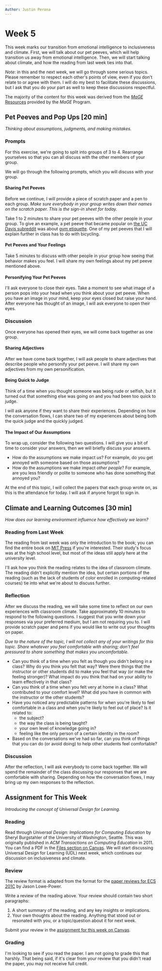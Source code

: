 ```yaml
---
Author: Justin Perona
---
```


# Week 5

This week marks our transition from emotional intelligence to inclusiveness and climate.
First, we will talk about our pet peeves, which will help transition us away from emotional intelligence.
Then, we will start talking about climate, and how the reading from last week ties into that.

*Note*: in this and the next week, we will go through some serious topics.
Please remember to respect each other's points of view, even if you don't relate to or agree with them.
I will do my best to facilitate these discussions, but I ask that you do your part as well to keep these discussions respectful.

The majority of the content for this week was derived from the [*MaGE* Resources](https://sites.google.com/mtholyoke.edu/mage-training-curriculum/home) provided by the *MaGE* Program.

## Pet Peeves and Pop Ups [20 min]

*Thinking about assumptions, judgments, and making mistakes.*

### Prompts

For this exercise, we're going to split into groups of 3 to 4.
Rearrange yourselves so that you can all discuss with the other members of your group.

We will go through the following prompts, which you will discuss with your group.

#### Sharing Pet Peeves

Before we continue, I will provide a piece of scratch paper and a pen to each group.
*Make sure everybody in your group writes down their names on the scratch paper.
This is the sign-in sheet for today.*

Take 1 to 2 minutes to share your pet peeves with the other people in your group.
To give an example, a pet peeve that became popular on [the UC Davis subreddit](https://www.reddit.com/r/UCDavis) was about [gym etiquette](https://www.reddit.com/r/UCDavis/comments/be03ow/gym_etiquette/).
One of my pet peeves that I will explain further in class has to do with bicycling.

#### Pet Peeves and Your Feelings

Take 5 minutes to discuss with other people in your group how seeing that behavior makes you feel.
I will share my own feelings about my pet peeve mentioned above.

#### Personifying Your Pet Peeves

I'll ask everyone to close their eyes.
Take a moment to see what image of a person pops into your head when you think about your pet peeve.
When you have an image in your mind, keep your eyes closed but raise your hand.
After everyone has thought of an image, I will ask everyone to open their eyes.

### Discussion

Once everyone has opened their eyes, we will come back together as one group.

#### Sharing Adjectives

After we have come back together, I will ask people to share adjectives that describe people who personify your pet peeve.
I will share my own adjectives from my own personification.

#### Being Quick to Judge

Think of a time when you thought someone was being rude or selfish, but it turned out that something else was going on and you had been too quick to judge.

I will ask anyone if they want to share their experiences.
Depending on how the conversation flows, I can share two of my experiences about being both the quick judge and the quickly judged.

#### The Impact of Our Assumptions

To wrap up, consider the following two questions.
I will give you a bit of time to consider your answers, then we will briefly discuss your answers.

* How do the assumptions we make impact *us*? For example, do you get annoyed with someone based on those assumptions?
* How do the assumptions we make impact *other people*? For example, are you less friendly or polite to someone who has done something that annoyed you?

At the end of this topic, I will collect the papers that each group wrote on, as this is the attendance for today.
I will ask if anyone forgot to sign in.

## Climate and Learning Outcomes [30 min]

*How does our learning environment influence how effectively we learn?*

### Reading from Last Week

The reading from last week was only the introduction to the book; you can find the entire book on [MIT Press](https://mitpress.mit.edu/books/stuck-shallow-end) if you're interested.
Their study's focus was at the high school level, but most of the ideas still apply here at the university level.

I'll ask how you think the reading relates to the idea of classroom climate.
The reading didn't explicitly mention the idea, but certain portions of the reading (such as the lack of students of color enrolled in computing-related courses) tie into what we're about to discuss further.

### Reflection

After we discuss the reading, we will take some time to reflect on our own experiences with classroom climate.
Take approximately 10 minutes to respond to the following questions.
I suggest that you write down your responses via your preferred medium, but I am not requiring you to.
I will provide scratch paper and pens if you would like to write out your thoughts on paper.

*Due to the nature of the topic, I will not collect any of your writings for this topic.
Share whatever you feel comfortable with sharing; don't feel pressured to share something that makes you uncomfortable.*

* Can you think of a time when you felt as though you didn't belong in a class? Why do you think you felt that way? Were there things that the instructor or other students did to make you feel that way (or make the feeling stronger)? What impact do you think that had on your ability to learn effectively in that class?
* Can you think of a time when you felt very at home in a class? What contributed to your comfort level? What did you have in common with the instructor or the other students?
* Have you noticed any predictable patterns for when you're likely to feel comfortable in a class and when you're likely to feel out of place? Is it related to:
    * the subject?
    * the way the class is being taught?
    * your own level of knowledge going in?
    * feeling like the only person of a certain identity in the room?
* Based on the conversations we've had so far, can you think of things that you can do (or avoid doing) to help other students feel comfortable?

### Discussion

After the reflection, I will ask everybody to come back together.
We will spend the remainder of the class discussing our responses that we are comfortable with sharing.
Depending on how the conversation flows, I may bring up my own responses to the reflection.

## Assignment for This Week

*Introducing the concept of Universal Design for Learning.*

### Reading

Read through *Universal Design: Implications for Computing Education* by Sheryl Burgstahler of the University of Washington, Seattle.
This was originally published in *ACM Transactions on Computing Education* in 2011.
You can find a PDF in the [Files section on Canvas](https://canvas.ucdavis.edu/courses/356010/files/folder/Readings?preview=5760336).
We will start discussing Universal Design for Learning (UDL) next week, which continues our discussion on inclusiveness and climate.

### Review

The review format is adapted from the format for the [paper reviews for ECS 201C](https://github.com/jlpteaching/ECS201C/blob/master/syllabus.md#paper-reviews) by Jason Lowe-Power.

Write a review of the reading above.
Your review should contain two short paragraphs:

1. A short summary of the reading, and any key insights or implications.
2. Your own thoughts about the reading. Anything that stood out or resonated with you, or a topic/question about it for next week.

Submit your review in the [assignment for this week on Canvas](https://canvas.ucdavis.edu/courses/356010/assignments/310490).

### Grading

I'm looking to see if you read the paper.
I am not going to grade this that harshly.
That being said, if it's clear from your review that you didn't read the paper, you may not receive full credit.
